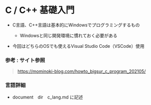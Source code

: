 # C / C++ 基礎入門
- C言語、C++言語は基本的にWindowsでプログラミングするもの
  - Windowsと同じ開発環境に慣れておく必要がある

- 今回はどちらのOSでも使えるVisual Studio Code（VSCode）使用
### 参考 : サイト参照
> https://mominoki-blog.com/howto_bigsur_c_program_202105/
### 言語詳細
- document　dir　c_lang.md に記述
